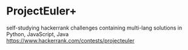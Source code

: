 # ProjectEuler+
self-studying hackerrank challenges containing multi-lang solutions in Python, JavaScript, Java
https://www.hackerrank.com/contests/projecteuler
